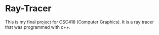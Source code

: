 # Ray-Tracer
This is my final project for CSC418 (Computer Graphics). It is a ray tracer that was programmed with c++.
